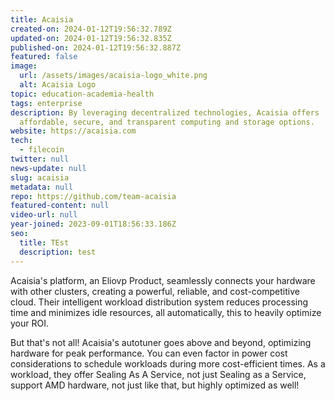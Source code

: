 ```yaml
---
title: Acaisia
created-on: 2024-01-12T19:56:32.789Z
updated-on: 2024-01-12T19:56:32.835Z
published-on: 2024-01-12T19:56:32.887Z
featured: false
image:
  url: /assets/images/acaisia-logo_white.png
  alt: Acaisia Logo
topic: education-academia-health
tags: enterprise
description: By leveraging decentralized technologies, Acaisia offers
  affordable, secure, and transparent computing and storage options.
website: https://acaisia.com
tech:
  - filecoin
twitter: null
news-update: null
slug: acaisia
metadata: null
repo: https://github.com/team-acaisia
featured-content: null
video-url: null
year-joined: 2023-09-01T18:56:33.186Z
seo:
  title: TEst
  description: test
---
```


Acaisia's platform, an Eliovp Product, seamlessly connects your hardware with other clusters, creating a powerful, reliable, and cost-competitive cloud. Their intelligent workload distribution system reduces processing time and minimizes idle resources, all automatically, this to heavily optimize your ROI.

But that's not all! Acaisia's autotuner goes above and beyond, optimizing hardware for peak performance. You can even factor in power cost considerations to schedule workloads during more cost-efficient times. As a workload, they offer Sealing As A Service, not just Sealing as a Service, support AMD hardware, not just like that, but highly optimized as well!

